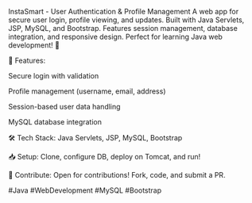 InstaSmart - User Authentication & Profile Management
A web app for secure user login, profile viewing, and updates. Built with Java Servlets, JSP, MySQL, and Bootstrap. Features session management, database integration, and responsive design. Perfect for learning Java web development! 🚀

🔑 Features:

Secure login with validation

Profile management (username, email, address)

Session-based user data handling

MySQL database integration

🛠️ Tech Stack: Java Servlets, JSP, MySQL, Bootstrap

📥 Setup: Clone, configure DB, deploy on Tomcat, and run!

🌟 Contribute: Open for contributions! Fork, code, and submit a PR.

#Java #WebDevelopment #MySQL #Bootstrap

